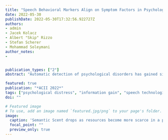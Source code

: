 ```yaml
---
title: "Speech Behavioral Markers Align on Symptom Factors in Psychological Distress"
date: 2022-05-30
publishDate: 2022-05-30T17:32:56.922727Z
authors:
- admin
- Jacek Kolacz
- Albert "Skip" Rizzo
- Stefan Scherer
- Mohammad Soleymani
author_notes:
- 


publication_types: ["2"]
abstract: "Automatic detection of psychological disorders has gained significant attention in recent years due to the rise in prevalence. However, the majority of studies have overlooked the complexity of disorders in favor of a “present/not present” dichotomy in representing disorders. Recent psychological re search challenges favors transdiagnostic approaches, moving beyond general disorder classifications to symptom level analysis, as symptoms are often not exclusive to individual disorder classes. In our study, we investigated the link between speech signals and psychological distress symptoms in a corpus of 333 screening interviews from the Distress Analysis Interview Corpus (DAIC). Given the semi-structured organization of interviews, we aggregated speech utterances from responses to shared questions across interviews. We employed deterministic sample selection in classification to rank salient questions for eliciting symptom specific behaviors in order to predict symptom presence. Some questions include “Do you find therapy helpful?” and “When was the last time you felt happy?”. The prediction results align closely to the factor structure of psychological distress symptoms, linking speech behaviors primarily to somatic and affective alterations in both depression and PTSD. This lends support for the transdiagnostic validity of speech markers for detecting such symptoms. Surprisingly, we did not find a strong link between speech markers and cognitive or psychomotor alterations. This is surprising, given the complexity of motor and cognitive actions required in speech production. The results of our analysis highlight the importance of aligning affective computing research with psychological research to investigate the use of automatic behavioral sensing to assess psychiatric risk."

featured: true
publication: "*ACII 2022*"
tags: ["psychological distress", "information gain", "speech technologies", "machine learning", "mental health", "affective computing", "depression", "automated speech processing"]
doi: ""

# Featured image
# To use, add an image named `featured.jpg/png` to your page's folder. 
image:
  caption: 'Semantic Scent drops as resources become more scarce in a patch. Scent spikes again after transitioning to anew patch rich with resources'
  focal_point: ""
  preview_only: true
---
```

